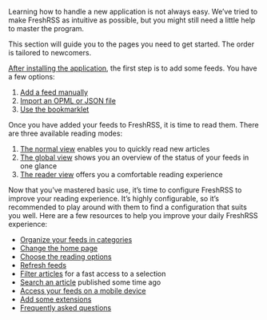 Learning how to handle a new application is not always easy. We’ve tried to make FreshRSS as intuitive as possible, but you might still need a little help to master the program.

This section will guide you to the pages you need to get started. The order is tailored to newcomers.

[After installing the application](../admins/03_Installation.md), the first step is to add some feeds. You have a few options:

1. [Add a feed manually](04_Subscriptions.md#adding-a-feed)
2. [Import an OPML or JSON file](04_Subscriptions.md#import-and-export)
3. [Use the bookmarklet](04_Subscriptions.md#use-bookmarklet)

Once you have added your feeds to FreshRSS, it is time to read them. There are three available reading modes:

1. [The normal view](03_Main_view.md#normal-view) enables you to quickly read new articles
2. [The global view](03_Main_view.md#global-view) shows you an overview of the status of your feeds in one glance
3. [The reader view](03_Main_view.md#reader-view) offers you a comfortable reading experience

Now that you’ve mastered basic use, it’s time to configure FreshRSS to improve your reading experience. It’s highly configurable, so it’s recommended to play around with them to find a configuration that suits you well. Here are a few resources to help you improve your daily FreshRSS experience:

* [Organize your feeds in categories](04_Subscriptions.md#feed-management)
* [Change the home page](05_Configuration.md#changing-the-view)
* [Choose the reading options](05_Configuration.md#reading-options)
* [Refresh feeds](03_Main_view.md#refreshing-feeds)
* [Filter articles](03_Main_view.md#filtering-articles) for a fast access to a selection
* [Search an article](03_Main_view.md#with-the-search-field) published some time ago
* [Access your feeds on a mobile device](06_Mobile_access.md)
* [Add some extensions](https://github.com/FreshRSS/Extensions)
* [Frequently asked questions](07_Frequently_Asked_Questions.md)
